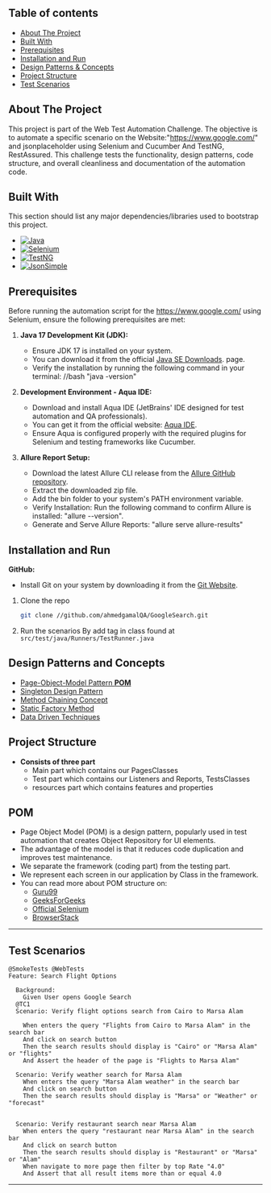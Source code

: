 ## Table of contents
* [About The Project](#about-the-project)
* [Built With](#built-with)
* [Prerequisites](#prerequisites)
* [Installation and Run](#installation-and-run)
* [Design Patterns & Concepts](#design-patterns-and-concepts)
* [Project Structure](#project-structure)
* [Test Scenarios](#test-scenarios)
## About The Project

This project is part of the Web Test Automation Challenge. The objective is to automate a specific scenario on the Website:"https://www.google.com/" and jsonplaceholder using Selenium and Cucumber And TestNG, RestAssured.
This challenge tests the functionality, design patterns, code structure, and overall cleanliness and documentation of the automation code.

## Built With

This section should list any major dependencies/libraries used to bootstrap this project.

* [![Java][Java]][Java-url]
* [![Selenium][Selenium]][Selenium-url]
* [![TestNG][TestNG]][TestNG-url]
* [![JsonSimple][JsonSimple]][JsonSimple-url]

## Prerequisites

Before running the automation script for the https://www.google.com/ using Selenium, ensure the following prerequisites are met:
1. **Java 17 Development Kit (JDK):**
    - Ensure JDK 17 is installed on your system.
    - You can download it from the official [Java SE Downloads](https://www.oracle.com/java/technologies/downloads). page.
    -  Verify the installation by running the following command in your terminal:
       //bash "java -version"


2. **Development Environment - Aqua IDE:**
    - Download and install Aqua IDE (JetBrains' IDE designed for test automation and QA professionals).
    - You can get it from the official website: [Aqua IDE](https://www.jetbrains.com/aqua/).
    - Ensure Aqua is configured properly with the required plugins for Selenium and testing frameworks like Cucumber.


3. **Allure Report Setup:**
    - Download the latest Allure CLI release from the [Allure GitHub repository](https://github.com/allure-framework/allure2).
    - Extract the downloaded zip file.
    - Add the bin folder to your system's PATH environment variable.
    - Verify Installation: Run the following command to confirm Allure is installed: "allure --version".
    - Generate and Serve Allure Reports: "allure serve allure-results"



## Installation and Run
**GitHub:**
- Install Git on your system by downloading it from the [Git Website](https://git-scm.com/downloads).


1. Clone the repo
   ```sh
   git clone //github.com/ahmedgamalQA/GoogleSearch.git
   ```

2. Run the scenarios By add tag in class found at `src/test/java/Runners/TestRunner.java`


## Design Patterns and Concepts
* [Page-Object-Model Pattern **POM**](#pom)
* [Singleton Design Pattern](#singleton-design-pattern)
* [Method Chaining Concept](#method-chaining-concept)
* [Static Factory Method](#static-factory-method)
* [Data Driven Techniques](#data-driven-techniques)
## Project Structure
* **Consists of three part**
    - Main part which contains our PagesClasses
    - Test part which contains our Listeners and Reports, TestsClasses
    - resources part which contains features and properties
## POM
* Page Object Model (POM) is a design pattern, popularly used in test automation that creates Object Repository for UI elements.
* The advantage of the model is that it reduces code duplication and improves test maintenance.
* We separate the framework (coding part) from the testing part.
* We represent each screen in our application by Class in the framework.
* You can read more about POM structure on:
    - [Guru99](https://www.guru99.com/page-object-model-pom-page-factory-in-selenium-ultimate-guide.html)
    - [GeeksForGeeks](https://www.geeksforgeeks.org/page-object-model-pom/)
    - [Official Selenium](https://www.selenium.dev/documentation/test_practices/encouraged/page_object_models/)
    - [BrowserStack](https://www.browserstack.com/guide/page-object-model-in-selenium)
------------------------------------------
## Test Scenarios

```gherkin
@SmokeTests @WebTests
Feature: Search Flight Options

  Background:
    Given User opens Google Search
  @TC1
  Scenario: Verify flight options search from Cairo to Marsa Alam

    When enters the query "Flights from Cairo to Marsa Alam" in the search bar
    And click on search button
    Then the search results should display is "Cairo" or "Marsa Alam" or "flights"
    And Assert the header of the page is "Flights to Marsa Alam"

  Scenario: Verify weather search for Marsa Alam
    When enters the query "Marsa Alam weather" in the search bar
    And click on search button
    Then the search results should display is "Marsa" or "Weather" or "forecast"


  Scenario: Verify restaurant search near Marsa Alam
    When enters the query "restaurant near Marsa Alam" in the search bar
    And click on search button
    Then the search results should display is "Restaurant" or "Marsa" or "Alam"
    When navigate to more page then filter by top Rate "4.0"
    And Assert that all result items more than or equal 4.0
```
--------------------------------------------------------




[stars-shield]: https://img.shields.io/github/stars/othneildrew/Best-README-Template.svg?style=for-the-badge
[stars-url]: https://github.com/othneildrew/Best-README-Template/stargazers
[issues-shield]: https://img.shields.io/github/issues/othneildrew/Best-README-Template.svg?style=for-the-badge
[issues-url]: https://github.com/othneildrew/Best-README-Template/issues
[license-shield]: https://img.shields.io/github/license/othneildrew/Best-README-Template.svg?style=for-the-badge
[license-url]: https://github.com/othneildrew/Best-README-Template/blob/master/LICENSE.txt
[linkedin-shield]: https://img.shields.io/badge/-LinkedIn-black.svg?style=for-the-badge&logo=linkedin&colorB=555
[linkedin-url]: https://linkedin.com/in/othneildrew
[product-screenshot]: images/screenshot.png
[Java]: https://img.shields.io/badge/java-%23ED8B00.svg?style=for-the-badge&logo=openjdk&logoColor=white
[Java-url]: https://docs.oracle.com/en/java/
[Selenium]: https://img.shields.io/badge/selenium-webdriver-43B02A?style=for-the-badge&logo=selenium&logoColor=white
[Selenium-url]: https://www.selenium.dev/documentation/webdriver/
[Appium]: https://img.shields.io/badge/Appium-41BDF5?style=for-the-badge&logo=appium&logoColor=white
[Appium-url]: https://appium.io/docs/en/latest/
[TestNG]: https://img.shields.io/badge/TestNg-FF7F00?style=for-the-badge&logo=testng&logoColor=white
[TestNG-url]: https://testng.org/
[JsonSimple]: https://img.shields.io/badge/JSON_Simple-000000?style=for-the-badge&logo=json&logoColor=white
[Cucumber]: https://img.shields.io/badge/Cucumber-000000?style=for-the-badge&logo=json&logoColor=white
[Cucumber-url]: https://cucumber.io/docs/guides/overview/
[JsonSimple-url]: https://www.digitalocean.com/community/tutorials/json-simple-example